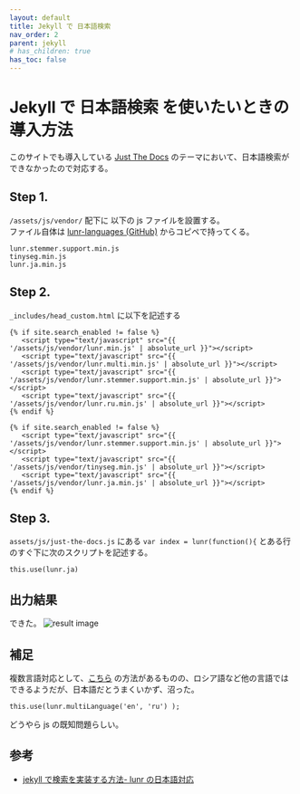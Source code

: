 ```yaml
---
layout: default
title: Jekyll で 日本語検索
nav_order: 2
parent: jekyll
# has_children: true
has_toc: false
---
```


# Jekyll で **日本語検索** を使いたいときの導入方法

このサイトでも導入している [Just The Docs](https://github.com/just-the-docs/just-the-docs) のテーマにおいて、日本語検索ができなかったので対応する。

## Step 1.
`/assets/js/vendor/` 配下に 以下の js ファイルを設置する。<br>
ファイル自体は [lunr-languages (GitHub)](https://github.com/MihaiValentin/lunr-languages) からコピペで持ってくる。
```
lunr.stemmer.support.min.js
tinyseg.min.js
lunr.ja.min.js
```

## Step 2.
`_includes/head_custom.html` に以下を記述する
```
{% if site.search_enabled != false %}
   <script type="text/javascript" src="{{ '/assets/js/vendor/lunr.min.js' | absolute_url }}"></script>
   <script type="text/javascript" src="{{ '/assets/js/vendor/lunr.multi.min.js' | absolute_url }}"></script>
   <script type="text/javascript" src="{{ '/assets/js/vendor/lunr.stemmer.support.min.js' | absolute_url }}"></script>
   <script type="text/javascript" src="{{ '/assets/js/vendor/lunr.ru.min.js' | absolute_url }}"></script>
{% endif %}
```
```
{% if site.search_enabled != false %}
   <script type="text/javascript" src="{{ '/assets/js/vendor/lunr.stemmer.support.min.js' | absolute_url }}"></script>
   <script type="text/javascript" src="{{ '/assets/js/vendor/tinyseg.min.js' | absolute_url }}"></script>
   <script type="text/javascript" src="{{ '/assets/js/vendor/lunr.ja.min.js' | absolute_url }}"></script>
{% endif %}
```
## Step 3.
`assets/js/just-the-docs.js` にある `var index = lunr(function(){` とある行のすぐ下に次のスクリプトを記述する。
``` 
this.use(lunr.ja)
```

## 出力結果
できた。
![result image](/assets/images/js-search-results.jpg)


## 補足
複数言語対応として、[こちら](https://github.com/just-the-docs/just-the-docs/issues/59#issuecomment-1807080785) の方法があるものの、ロシア語など他の言語ではできるようだが、日本語だとうまくいかず、沼った。
```
this.use(lunr.multiLanguage('en', 'ru') );
```
どうやら js の既知問題らしい。

## 参考
+ [jekyll で検索を実装する方法- lunr の日本語対応](https://blog.tamesuu.com/2018/07/21/56/)
